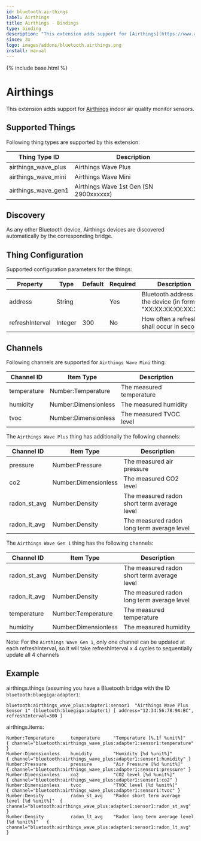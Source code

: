```yaml
---
id: bluetooth.airthings
label: Airthings
title: Airthings - Bindings
type: binding
description: "This extension adds support for [Airthings](https://www.airthings.com) indoor air quality monitor sensors."
since: 3x
logo: images/addons/bluetooth.airthings.png
install: manual
---
```


<!-- Attention authors: Do not edit directly. Please add your changes to the appropriate source repository -->

{% include base.html %}

# Airthings

This extension adds support for [Airthings](https://www.airthings.com) indoor air quality monitor sensors. 

## Supported Things

Following thing types are supported by this extension:

| Thing Type ID       | Description                            |
| ------------------- | -------------------------------------- |
| airthings_wave_plus | Airthings Wave Plus                    |
| airthings_wave_mini | Airthings Wave Mini                    |
| airthings_wave_gen1 | Airthings Wave 1st Gen (SN 2900xxxxxx) |

## Discovery

As any other Bluetooth device, Airthings devices are discovered automatically by the corresponding bridge. 

## Thing Configuration

Supported configuration parameters for the things:

| Property                        | Type    | Default | Required | Description                                                     |
|---------------------------------|---------|---------|----------|-----------------------------------------------------------------|
| address                         | String  |         | Yes      | Bluetooth address of the device (in format "XX:XX:XX:XX:XX:XX") |
| refreshInterval                 | Integer | 300     | No       | How often a refresh shall occur in seconds                      |

## Channels

Following channels are supported for `Airthings Wave Mini` thing:

| Channel ID         | Item Type                | Description                                 |
| ------------------ | ------------------------ | ------------------------------------------- |
| temperature        | Number:Temperature       | The measured temperature                    |
| humidity           | Number:Dimensionless     | The measured humidity                       |
| tvoc               | Number:Dimensionless     | The measured TVOC level                     |

The `Airthings Wave Plus` thing has additionally the following channels:

| Channel ID         | Item Type                | Description                                 |
| ------------------ | ------------------------ | ------------------------------------------- |
| pressure           | Number:Pressure          | The measured air pressure                   |
| co2                | Number:Dimensionless     | The measured CO2 level                      |
| radon_st_avg       | Number:Density           | The measured radon short term average level |
| radon_lt_avg       | Number:Density           | The measured radon long term average level  |

The `Airthings Wave Gen 1` thing has the following channels:

| Channel ID         | Item Type                | Description                                 |
| ------------------ | ------------------------ | ------------------------------------------- |
| radon_st_avg       | Number:Density           | The measured radon short term average level |
| radon_lt_avg       | Number:Density           | The measured radon long term average level  |
| temperature        | Number:Temperature       | The measured temperature                    |
| humidity           | Number:Dimensionless     | The measured humidity                       |

Note: For the `Airthings Wave Gen 1`, only one channel can be updated at each refreshInterval, so it will take refreshInterval x 4 cycles to sequentially update all 4 channels  

## Example

airthings.things (assuming you have a Bluetooth bridge with the ID `bluetooth:bluegiga:adapter1`:

```
bluetooth:airthings_wave_plus:adapter1:sensor1  "Airthings Wave Plus Sensor 1" (bluetooth:bluegiga:adapter1) [ address="12:34:56:78:9A:BC", refreshInterval=300 ]
```

airthings.items:

```
Number:Temperature      temperature     "Temperature [%.1f %unit%]"                   { channel="bluetooth:airthings_wave_plus:adapter1:sensor1:temperature" }
Number:Dimensionless    humidity        "Humidity [%d %unit%]"                        { channel="bluetooth:airthings_wave_plus:adapter1:sensor1:humidity" }
Number:Pressure         pressure        "Air Pressure [%d %unit%]"                    { channel="bluetooth:airthings_wave_plus:adapter1:sensor1:pressure" }
Number:Dimensionless    co2             "CO2 level [%d %unit%]"                       { channel="bluetooth:airthings_wave_plus:adapter1:sensor1:co2" }
Number:Dimensionless    tvoc            "TVOC level [%d %unit%]"                      { channel="bluetooth:airthings_wave_plus:adapter1:sensor1:tvoc" }
Number:Density          radon_st_avg    "Radon short term average level [%d %unit%]"  { channel="bluetooth:airthings_wave_plus:adapter1:sensor1:radon_st_avg" }
Number:Density          radon_lt_avg    "Radon long term average level [%d %unit%]"   { channel="bluetooth:airthings_wave_plus:adapter1:sensor1:radon_lt_avg" }
```
